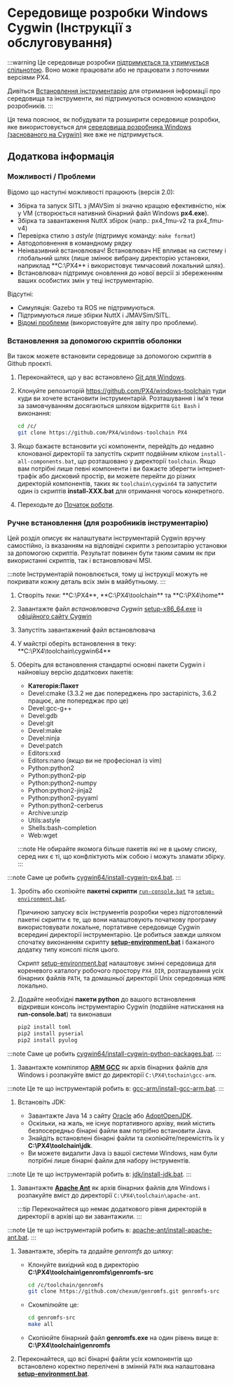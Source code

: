 # Середовище розробки Windows Cygwin (Інструкції з обслуговування)

:::warning
Це середовище розробки [підтримується та утримується спільнотою](../advanced/community_supported_dev_env.md). Воно може працювати або не працювати з поточними версіями PX4.

Дивіться [Встановлення інструментарію](../dev_setup/dev_env.md) для отримання інформації про середовища та інструменти, які підтримуються основною командою розробників.
:::

Ця тема пояснює, як побудувати та розширити середовище розробки, яке використовується для [середовища розробника Windows (заснованого на Cygwin)](../dev_setup/dev_env_windows_cygwin.md) яке вже не підтримується.

## Додаткова інформація

### Можливості / Проблеми

Відомо що наступні можливості працюють (версія 2.0):

- Збірка та запуск SITL з jMAVSim зі значно кращою ефективністю, ніж у VM (створюється нативний бінарний файл Windows **px4.exe**).
- Збірка та завантаження NuttX збірок (напр.: px4_fmu-v2 та px4_fmu-v4)
- Перевірка стилю з _astyle_ (підтримує команду: `make format`)
- Автодоповнення в командному рядку
- Неінвазивний встановлювач! Встановлювач НЕ впливає на систему і глобальний шлях (лише змінює вибрану директорію установки, наприклад \*\*C:\PX4\*\* і використовує тимчасовий локальний шлях).
- Встановлювач підтримує оновлення до нової версії зі збереженням ваших особистих змін у теці інструментарію.

Відсутні:

- Симуляція: Gazebo та ROS не підтримуються.
- Підтримуються лише збірки NuttX і JMAVSim/SITL.
- [Відомі проблеми](https://github.com/orgs/PX4/projects/6) (використовуйте для звіту про проблеми).

### Встановлення за допомогою скриптів оболонки

Ви також можете встановити середовище за допомогою скриптів в Github проєкті.

1. Переконайтеся, що у вас встановлено [Git для Windows](https://git-scm.com/download/win).
1. Клонуйте репозиторій https://github.com/PX4/windows-toolchain туди куди ви хочете встановити інструментарій. Розташування і ім'я теки за замовчуванням досягаються шляхом відкриття `Git Bash` і виконання:

   ```sh
   cd /c/
   git clone https://github.com/PX4/windows-toolchain PX4
   ```

1. Якщо бажаєте встановити усі компоненти, перейдіть до недавно клонованої директорії та запустіть скрипт подвійним кліком `install-all-components.bat`, що розташовано у директорії `toolchain`. Якщо вам потрібні лише певні компоненти і ви бажаєте зберегти інтернет-трафік або дисковий простір, ви можете перейти до різних директорій компонентів, таких як `toolchain\cygwin64` та запустити один із скриптів **install-XXX.bat** для отримання чогось конкретного.
1. Переходьте до [Початок роботи](../dev_setup/dev_env_windows_cygwin.md#getting-started).

### Ручне встановлення (для розробників інструментарію)

Цей розділ описує як налаштувати інструментарій Cygwin вручну самостійно, із вказанням на відповідні скрипти з репозитарію установки за допомогою скриптів. Результат повинен бути таким самим як при використанні скриптів, так і встановлювачі MSI.

:::note
Інструментарій поновлюється, тому ці інструкції можуть не покривати кожну деталь всіх змін в майбутньому.
:::

1. Створіть _теки_: **C:\PX4\*\*, **C:\PX4\toolchain\*\* та \*\*C:\PX4\home\*\*
1. Завантажте файл _встановлювача Cygwin_ [setup-x86_64.exe](https://cygwin.com/setup-x86_64.exe) із [офіційного сайту Cygwin](https://cygwin.com/install.html)
1. Запустіть завантажений файл встановлювача
1. У майстрі оберіть встановлення в теку: \*\*C:\PX4\toolchain\cygwin64\*\*
1. Оберіть для встановлення стандартні основні пакети Cygwin і найновішу версію додаткових пакетів:

   - **Категорія:Пакет**
   - Devel:cmake (3.3.2 не дає попереджень про застарілість, 3.6.2 працює, але попереджає про це)
   - Devel:gcc-g++
   - Devel:gdb
   - Devel:git
   - Devel:make
   - Devel:ninja
   - Devel:patch
   - Editors:xxd
   - Editors:nano (якщо ви не професіонал із vim)
   - Python:python2
   - Python:python2-pip
   - Python:python2-numpy
   - Python:python2-jinja2
   - Python:python2-pyyaml
   - Python:python2-cerberus
   - Archive:unzip
   - Utils:astyle
   - Shells:bash-completion
   - Web:wget

   :::note
Не обирайте якомога більше пакетів які не в цьому списку, серед них є ті, що конфліктують між собою і можуть зламати збірку.
:::

:::note
Саме це робить [cygwin64/install-cygwin-px4.bat](https://github.com/MaEtUgR/PX4Toolchain/blob/master/toolchain/cygwin64/install-cygwin-px4.bat).
:::

1. Зробіть або скопіюйте **пакетні скрипти** [`run-console.bat`](https://github.com/MaEtUgR/PX4Toolchain/blob/master/run-console.bat) та [`setup-environment.bat`](https://github.com/PX4/windows-toolchain/blob/master/toolchain/scripts/setup-environment.bat).

   Причиною запуску всіх інструментів розробки через підготовлений пакетні скрипти є те, що вони налаштовують початкову програму використовувати локальне, портативне середовище Cygwin всередині директорії інструментарію. Це робиться завжди шляхом спочатку виконанням скрипту [**setup-environment.bat**](https://github.com/PX4/windows-toolchain/blob/master/toolchain/scripts/setup-environment.bat) і бажаного додатку типу консолі після цього.

   Скрипт [setup-environment.bat](https://github.com/PX4/windows-toolchain/blob/master/toolchain/scripts/setup-environment.bat) налаштовує змінні середовища для кореневого каталогу робочого простору `PX4_DIR`, розташування усіх бінарних файлів `PATH`, та домашньої директорії Unix середовища `HOME` локально.

1. Додайте необхідні **пакети python** до вашого встановлення відкривши консоль інструментарію Cygwin (подвійне натискання на **run-console.bat**) та виконавши

   ```sh
   pip2 install toml
   pip2 install pyserial
   pip2 install pyulog
   ```

:::note
Саме це робить [cygwin64/install-cygwin-python-packages.bat](https://github.com/MaEtUgR/PX4Toolchain/blob/master/toolchain/cygwin64/install-cygwin-python-packages.bat).
:::

1. Завантажте компілятор [**ARM GCC**](https://developer.arm.com/open-source/gnu-toolchain/gnu-rm/downloads) як архів бінарних файлів для Windows і розпакуйте вміст до директорії `C:\PX4\tochain\gcc-arm`.

:::note
Це те що інструментарій робить в: [gcc-arm/install-gcc-arm.bat](https://github.com/MaEtUgR/PX4Toolchain/blob/master/toolchain/gcc-arm/install-gcc-arm.bat).
:::

1. Встановіть JDK:

   - Завантажте Java 14 з сайту [Oracle](https://www.oracle.com/java/technologies/javase-jdk14-downloads.html) або [AdoptOpenJDK](https://adoptopenjdk.net/).
   - Оскільки, на жаль, не існує портативного архіву, який містить безпосередньо бінарні файли вам потрібно встановити Java.
   - Знайдіть встановлені бінарні файли та скопіюйте/перемістіть їх у **C:\PX4\toolchain\jdk**.
   - Ви можете видалити Java із вашої системи Windows, нам були потрібні лише бінарні файли для набору інструментів.

:::note
Це те що інструментарій робить в: [jdk/install-jdk.bat](https://github.com/MaEtUgR/PX4Toolchain/blob/master/toolchain/jdk/install-jdk.bat).
:::

1. Завантажте [**Apache Ant**](https://ant.apache.org/bindownload.cgi)  як архів бінарних файлів для Windows і розпакуйте вміст до директорії `C:\PX4\toolchain\apache-ant`.

   :::tip
Переконайтеся що немає додаткового рівня директорій в директорії в архіві що ви завантажили.
:::

:::note
Це те що інструментарій робить в:  [apache-ant/install-apache-ant.bat](https://github.com/MaEtUgR/PX4Toolchain/blob/master/toolchain/apache-ant/install-apache-ant.bat).
:::

1. Завантажте, зберіть та додайте _genromfs_ до шляху:

   - Клонуйте вихідний код в директорію **C:\PX4\toolchain\genromfs\genromfs-src**

     ```sh
     cd /c/toolchain/genromfs
     git clone https://github.com/chexum/genromfs.git genromfs-src
     ```

   - Скомпілюйте це:

     ```sh
     cd genromfs-src
     make all
     ```

   - Скопіюйте бінарний файл **genromfs.exe** на один рівень вище в: **C:\PX4\toolchain\genromfs**

1. Переконайтеся, що всі бінарні файли усіх компонентів що встановлено коректно перелічені в змінній `PATH` яка налаштована [**setup-environment.bat**](https://github.com/PX4/windows-toolchain/blob/master/toolchain/scripts/setup-environment.bat).
